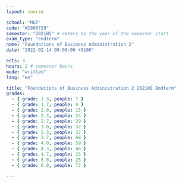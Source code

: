 ```yaml
---
layout: course

school: "MGT"
code: "WI000729"
semester: "2021WS" # refers to the year of the semester start
exam_type: "endterm"
name: "Foundations of Business Administration 2"
date: "2022-02-14 00:00:00 +0100"

ects: 3
hours: 2 # semester hours
mode: "written"
lang: "en"

title: "Foundations of Business Administration 2 2021WS Endterm"
grades:
  - { grade: 1.3, people: 7 }
  - { grade: 1.7, people: 9 }
  - { grade: 2.0, people: 15 }
  - { grade: 2.3, people: 24 }
  - { grade: 2.7, people: 29 }
  - { grade: 3.0, people: 32 }
  - { grade: 3.3, people: 37 }
  - { grade: 3.7, people: 68 }
  - { grade: 4.0, people: 59 }
  - { grade: 4.3, people: 46 }
  - { grade: 4.7, people: 25 }
  - { grade: 5.0, people: 25 }
  - { grade: 6.0, people: 77 }

---
```



